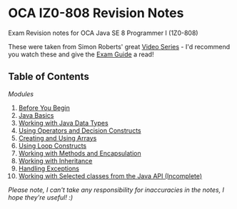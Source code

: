 # OCA IZ0-808 Revision Notes

Exam Revision notes for OCA Java SE 8 Programmer I (1Z0-808)

These were taken from Simon Roberts' great [Video Series](https://www.oreilly.com/library/view/oca-java-se/9780134427201/) - I'd recommend you watch these and give the [Exam Guide](https://www.oreilly.com/library/view/oca-java-se/9781260011388/) a read! 

## Table of Contents

*Modules*

1. [Before You Begin](https://github.com/isaachulse/OCA_IZ0-808_REVISION_NOTES/blob/master/module_1.md)
2. [Java Basics](https://github.com/isaachulse/OCA_IZ0-808_REVISION_NOTES/blob/master/module_2.md)
3. [Working with Java Data Types](https://github.com/isaachulse/OCA_IZ0-808_REVISION_NOTES/blob/master/module_3.md)
4. [Using Operators and Decision Constructs](https://github.com/isaachulse/OCA_IZ0-808_REVISION_NOTES/blob/master/module_4.md)
5. [Creating and Using Arrays](https://github.com/isaachulse/OCA_IZ0-808_REVISION_NOTES/blob/master/module_5.md)
6. [Using Loop Constructs](https://github.com/isaachulse/OCA_IZ0-808_REVISION_NOTES/blob/master/module_6.md)
7. [Working with Methods and Encapsulation](https://github.com/isaachulse/OCA_IZ0-808_REVISION_NOTES/blob/master/module_7.md)
8. [Working with Inheritance](https://github.com/isaachulse/OCA_IZ0-808_REVISION_NOTES/blob/master/module_8.md)
9. [Handling Exceptions](https://github.com/isaachulse/OCA_IZ0-808_REVISION_NOTES/blob/master/module_9.md)
9. [Working with Selected classes from the Java API (Incomplete)](https://github.com/isaachulse/OCA_IZ0-808_REVISION_NOTES/blob/master/module_10.md)

*Please note, I can't take any responsibility for inaccuracies in the notes, I hope they're useful! :)*





